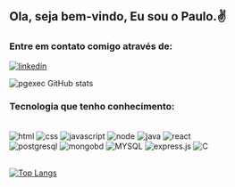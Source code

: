 ## Ola, seja bem-vindo, Eu sou o Paulo.✌️

### Entre em contato comigo através de:
[![linkedin](https://img.shields.io/badge/LinkedIn-0077B5?style=for-the-badge&logo=linkedin&logoColor=white/)](https://www.linkedin.com/in/paulo-gomes-7493a9209/)

![pgexec GitHub stats](https://github-readme-stats.vercel.app/api?username=pgexec&show_icons=true&theme=radical)


### Tecnologia que tenho conhecimento:
<div style="display: inline_block">
<br/>
    <img align="center" alt="html" src="https://img.shields.io/badge/HTML5-E34F26?style=for-the-badge&logo=html5&logoColor=white"></img>
    <img align="center" alt="css" src="https://img.shields.io/badge/CSS-239120?&style=for-the-badge&logo=css3&logoColor=white"></img>
    <img align="center"  alt="javascript" src="https://img.shields.io/badge/JavaScript-323330?style=for-the-badge&logo=javascript&logoColor=F7DF1E"></img>
    <img align="center" alt="node" src="https://img.shields.io/badge/Node.js-43853D?style=for-the-badge&logo=node.js&logoColor=white"></img>
    <img align="center" alt="java" src="https://img.shields.io/badge/Java-ED8B00?style=for-the-badge&logo=openjdk&logoColor=white"></img>
    <img align="center" alt="react" src="https://img.shields.io/badge/React-20232A?style=for-the-badge&logo=react&logoColor=61DAFB"></img>
    <br>
    <img align="center"  alt="postgresql" src="https://img.shields.io/badge/PostgreSQL-316192?style=for-the-badge&logo=postgresql&logoColor=white"></img>
    <img align="center" alt="mongobd" src="https://img.shields.io/badge/MongoDB-4EA94B?style=for-the-badge&logo=mongodb&logoColor=white"></img>
    <img align="center" alt="MYSQL" src="https://img.shields.io/badge/MySQL-00000F?style=for-the-badge&logo=mysql&logoColor=white"></img>
    <img align="center" alt="express.js" src="https://img.shields.io/badge/Express.js-404D59?style=for-the-badge"></img>
    <img align="center" alt="C" src="https://img.shields.io/badge/C-00599C?style=for-the-badge&logo=c&logoColor=white"></img>
</div>
<br>

[![Top Langs](https://github-readme-stats.vercel.app/api/top-langs/?username=anuraghazra&layout=donut)](https://github.com/anuraghazra/github-readme-stats)





